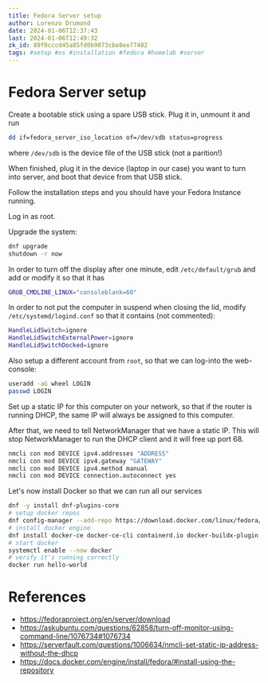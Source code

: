 ```yaml
---
title: Fedora Server setup
author: Lorenzo Drumond
date: 2024-01-06T12:37:43
last: 2024-01-06T12:49:32
zk_id: 89f0cccd45a85fd0b9073cbe8ee77482
tags: #setup #os #installation #fedora #homelab #server
---
```



# Fedora Server setup
Create a bootable stick using a spare USB stick. Plug it in, unmount it and run
```bash
dd if=fedora_server_iso_location of=/dev/sdb status=progress
```
where `/dev/sdb` is the device file of the USB stick (not a parition!)

When finished, plug it in the device (laptop in our case) you want to turn into server, and boot that device from that USB stick.

Follow the installation steps and you should have your Fedora Instance running.

Log in as root.

Upgrade the system:
```bash
dnf upgrade
shutdown -r now
```

In order to turn off the display after one minute, edit `/etc/default/grub` and add or modify it so that it has
```bash
GRUB_CMDLINE_LINUX="consoleblank=60"
```

In order to not put the computer in suspend when closing the lid, modify `/etc/systemd/logind.conf` so that
it contains (not commented):
```bash
HandleLidSwitch=ignore
HandleLidSwitchExternalPower=ignore
HandleLidSwitchDocked=ignore
```

Also setup a different account from `root`, so that we can log-into the web-console:
```bash
useradd -aG wheel LOGIN
passwd LOGIN
```

Set up a static IP for this computer on your network, so that if the router is running DHCP, the same IP will always be assigned to this computer.

After that, we need to tell NetworkManager that we have a static IP. This will stop NetworkManager to run the DHCP client and it will free up port 68.
```bash
nmcli con mod DEVICE ipv4.addresses "ADDRESS"
nmcli con mod DEVICE ipv4.gateway "GATEWAY"
nmcli con mod DEVICE ipv4.method manual
nmcli con mod DEVICE connection.autoconnect yes
```

Let's now install Docker so that we can run all our services
```bash
dnf -y install dnf-plugins-core
# setup docker repos
dnf config-manager --add-repo https://download.docker.com/linux/fedora/docker-ce.repo
# install docker engine
dnf install docker-ce docker-ce-cli containerd.io docker-buildx-plugin docker-compose-plugin
# start docker
systemctl enable --now docker
# verify it's running correctly
docker run hello-world
```

# References
- https://fedoraproject.org/en/server/download
- https://askubuntu.com/questions/62858/turn-off-monitor-using-command-line/1076734#1076734
- https://serverfault.com/questions/1006634/nmcli-set-static-ip-address-without-the-dhcp
- https://docs.docker.com/engine/install/fedora/#install-using-the-repository
